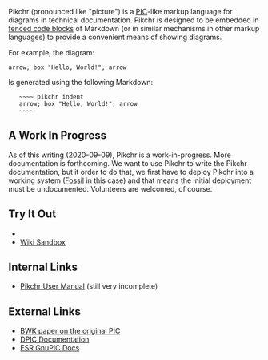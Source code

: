 Pikchr (pronounced like "picture") is a [PIC][1]-like markup
language for diagrams in technical documentation.  Pikchr is
designed to be embedded in [fenced code blocks][2] of
Markdown (or in similar mechanisms in other markup languages)
to provide a convenient means of showing diagrams.

[1]: https://en.wikipedia.org/wiki/Pic_language
[2]: https://spec.commonmark.org/0.29/#fenced-code-blocks

For example, the diagram:

~~~~ pikchr indent
arrow; box "Hello, World!"; arrow
~~~~

Is generated using the following Markdown:

~~~~~~
   ~~~~ pikchr indent
   arrow; box "Hello, World!"; arrow
   ~~~~
~~~~~~

## A Work In Progress

As of this writing (2020-09-09), Pikchr is a work-in-progress.
More documentation is forthcoming.  We want to use Pikchr to write
the Pikchr documentation, but it order to do that, we first have
to deploy Pikchr into a working system ([Fossil][3] in this case)
and that means the initial deployment must be undocumented.
Volunteers are welcomed, of course.

[3]: https://fossil-scm.org/fossil

## Try It Out

  *  [](/pikchrshow)
  *  [Wiki Sandbox](/wikiedit?name=Sandbox)

## Internal Links

  *  [Pikchr User Manual](./doc/userman.md) (still very incomplete)

## External Links

  *  [BWK paper on the original PIC](/uv/pic.pdf)
  *  [DPIC Documentation](/uv/dpic-doc.pdf)
  *  [ESR GnuPIC Docs](/uv/gpic.pdf)
